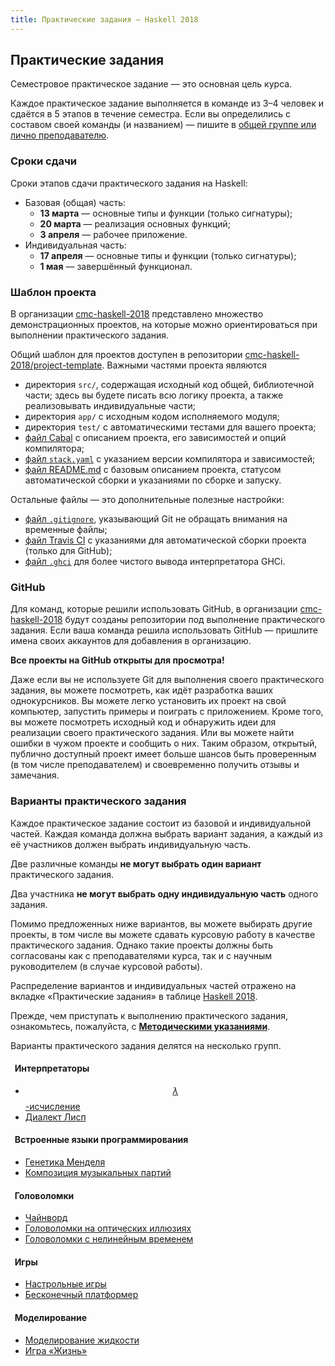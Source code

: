 ```yaml
---
title: Практические задания — Haskell 2018
---
```


<link rel="stylesheet" href="//maxcdn.bootstrapcdn.com/font-awesome/4.7.0/css/font-awesome.min.css">
<script src="https://cdn.mathjax.org/mathjax/latest/MathJax.js?config=TeX-AMS-MML_HTMLorMML" type="text/javascript"></script>

## Практические задания

Семестровое практическое задание — это основная цель курса.

Каждое практическое задание выполняется в команде из 3–4 человек и сдаётся в 5 этапов в течение семестра.
Если вы определились с составом своей команды (и названием) — пишите в [общей группе или лично преподавателю](https://cmc-haskell-2018.github.io/#Контакты).

### Сроки сдачи

Сроки этапов сдачи практического задания на Haskell:

- Базовая (общая) часть:
    - **13 марта** — основные типы и функции (только сигнатуры);
    - **20 марта** — реализация основных функций;
    - **3 апреля** — рабочее приложение.
- Индивидуальная часть:
    - **17 апреля** — основные типы и функции (только сигнатуры);
    - **1 мая** — завершённый функционал.

### Шаблон проекта

В организации [<i class="fa fa-lg fa-github"></i> cmc-haskell-2018](https://github.com/cmc-haskell-2018)
представлено множество демонстрационных проектов, на которые можно ориентироваться при выполнении практического задания.

Общий шаблон для проектов доступен в репозитории
[<i class="fa fa-lg fa-github"></i> cmc-haskell-2018/project-template](https://github.com/cmc-haskell-2018/project-template).
Важными частями проекта являются
- директория `src/`, содержащая исходный код общей, библиотечной части; здесь вы будете писать всю логику проекта, а также реализовывать индивидуальные части;
- директория `app/` с исходным кодом исполняемого модуля;
- директория `test/` c автоматическими тестами для вашего проекта;
- [файл Cabal](https://github.com/cmc-haskell-2018/project-template/blob/master/my-project.cabal) с описанием проекта, его зависимостей и опций компилятора;
- [файл `stack.yaml`](https://github.com/cmc-haskell-2018/project-template/blob/master/stack.yaml) с указанием версии компилятора и зависимостей;
- [файл README.md](https://github.com/cmc-haskell-2018/project-template#readme) с базовым описанием проекта, статусом автоматической сборки и указаниями по сборке и запуску.

Остальные файлы — это дополнительные полезные настройки:
- [файл `.gitignore`](https://github.com/cmc-haskell-2018/project-template/blob/master/.gitignore), указывающий Git не обращать внимания на временные файлы;
- [файл Travis CI](https://github.com/cmc-haskell-2018/project-template/blob/master/.travis.yml) с указаниями для автоматической сборки проекта (только для GitHub);
- [файл `.ghci`](https://github.com/cmc-haskell-2018/project-template/blob/master/.ghci) для более чистого вывода интерпретатора GHCi.

### GitHub

Для команд, которые решили использовать GitHub, в организации [<i class="fa fa-lg fa-github"></i> cmc-haskell-2018](https://github.com/cmc-haskell-2018)
будут созданы репозитории под выполнение практического задания.
Если ваша команда решила использовать GitHub — пришлите имена своих аккаунтов
для добавления в организацию.

**Все проекты на GitHub открыты для просмотра!**

Даже если вы не используете Git для выполнения своего практического задания,
вы можете посмотреть, как идёт разработка ваших однокурсников.
Вы можете легко установить их проект на свой компьютер,
запустить примеры и поиграть с приложением.
Кроме того, вы можете посмотреть исходный код и обнаружить идеи для реализации своего практического задания.
Или вы можете найти ошибки в чужом проекте и сообщить о них.
Таким образом, открытый, публично доступный проект имеет
больше шансов быть проверенным (в том числе преподавателем)
и своевременно получить отзывы и замечания.

### Варианты практического задания

Каждое практическое задание состоит из базовой и индивидуальной частей.
Каждая команда должна выбрать вариант задания, а каждый из её участников должен выбрать индивидуальную часть.

Две различные команды **не могут выбрать один вариант** практического задания.

Два участника **не могут выбрать одну индивидуальную часть** одного задания.

Помимо предложенных ниже вариантов, вы можете выбирать другие проекты, в том числе вы можете сдавать курсовую работу в качестве практического задания. Однако такие проекты должны быть согласованы как с преподавателями курса, так и с научным руководителем (в случае курсовой работы).

Распределение вариантов и индивидуальных частей отражено на вкладке «Практические задания» в таблице
[<i class="fa fa-lg fa-table"></i> Haskell 2018](https://docs.google.com/spreadsheets/d/1mkxvczZbjOfz7QAGA1r8LThVHCGTIJjwv2AHcllYKQ8/edit?usp=sharing).

Прежде, чем приступать к выполнению практического задания, ознакомьтесь, пожалуйста, с [<i class="fa fa-lg fa-book"></i> **Методическими указаниями**](howto.md).

Варианты практического задания делятся на несколько групп.

#### <i class="fa fa-lg fa-fw fa-flash"></i>&nbsp; Интерпретаторы <br/>

- [$$\lambda$$-исчисление](interpreters/lambda)
- [Диалект Лисп](interpreters/lisp)

#### <i class="fa fa-lg fa-fw fa-music"></i>&nbsp; Встроенные языки программирования <br/>

- [Генетика Менделя](DSLs/mendel)
- [Композиция музыкальных партий](DSLs/music)

#### <i class="fa fa-lg fa-fw fa-cubes"></i>&nbsp; Головоломки <br/>

- [Чайнворд](puzzles/chainword)
- [Головоломки на оптических иллюзиях](puzzles/illusion)
- [Головоломки с нелинейным временем](puzzles/time)

#### <i class="fa fa-lg fa-fw fa-gamepad"></i>&nbsp; Игры <br/>

- [Настрольные игры](games/board)
- [Бесконечный платформер](games/endless_running)

#### <i class="fa fa-lg fa-fw fa-tint"></i>&nbsp; Моделирование <br/>

- [Моделирование жидкости](simulations/fluid)
- [Игра «Жизнь»](simulations/life)
